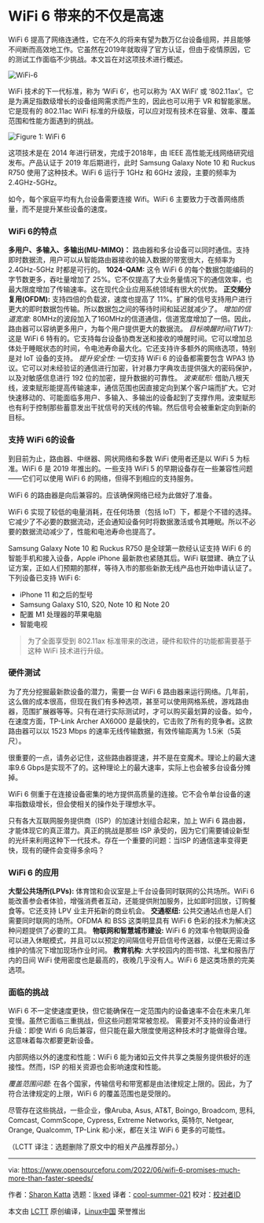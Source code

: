 [#]: subject: "WiFi 6 Promises Much More than Faster Speeds"
[#]: via: "https://www.opensourceforu.com/2022/06/wifi-6-promises-much-more-than-faster-speeds/"
[#]: author: "Sharon Katta https://www.opensourceforu.com/author/sharon-katta/"
[#]: collector: "lkxed"
[#]: translator: "cool-summer-021"
[#]: reviewer: " "
[#]: publisher: " "
[#]: url: " "

WiFi 6 带来的不仅是高速
======
WiFi 6 提高了网络连通性，它在不久的将来有望为数万亿台设备组网，并且能够不间断而高效地工作。它虽然在2019年就取得了官方认证，但由于疫情原因，它的测试工作面临不少挑战。本文旨在对这项技术进行概述。

![WiFi-6][1]

WiFi 技术的下一代标准，称为 ‘WiFi 6’，也可以称为 ‘AX WiFi’ 或 ‘802.11ax’。它是为满足指数级增长的设备组网需求而产生的，因此也可以用于 VR 和智能家居。它是现有的 802.11ac WiFi 标准的升级版，可以应对现有技术在容量、效率、覆盖范围和性能方面遇到的挑战。

![Figure 1: WiFi 6][2]

这项技术是在 2014 年进行研发，完成于2018年，由 IEEE 高性能无线网络研究组发布。产品认证于 2019 年后期进行，此时 Samsung Galaxy Note 10 和 Ruckus R750 使用了这种技术。WiFi 6 运行于 1GHz 和 6GHz 波段，主要的频率为 2.4GHz-5GHz。

如今，每个家庭平均有九台设备需要连接 Wifi。WiFi 6 主要致力于改善网络质量，而不是提升某些设备的速度。

### WiFi 6的特点

**多用户、多输入、多输出(MU-MIMO)：** 路由器和多台设备可以同时通信。支持即时数据流，用户可以从智能路由器接收的输入数据的带宽很大，在频率为 2.4GHz-5GHz 时都是可行的。
**1024-QAM:** 这令 WiFi 6 的每个数据包能编码的字节数更多，吞吐量增加了 25%。它不仅提高了大业务量情况下的通信效率，也最大限度增加了传输速率。这在现代企业应用系统领域有很大的优势。
**正交频分复用(OFDM):** 支持四倍的负载波，速度也提高了 11%。扩展的信号支持用户进行更大的即时数据包传输。所以数据包之间的等待时间和延迟就减少了。
*增加的信道宽度:* 80MHz的波段加入了160MHz的信道通信，信道宽度增加了一倍。因此，路由器可以容纳更多用户，为每个用户提供更大的数据流。
*目标唤醒时间(TWT):* 这是 WiFi 6 特有的。它支持每台设备协商发送和接收的唤醒时间。它可以增加总体处于睡眠状态的时间，令电池寿命最大化。它还支持许多额外的网络选项，特别是对 IoT 设备的支持。
*提升安全性:* 一切支持 WiFi 6 的设备都需要包含 WPA3 协议。它可以对未经验证的通信进行加密，针对暴力字典攻击提供强大的密码保护，以及对敏感信息进行 192 位的加密，提升数据的可靠性。
*波束赋形:* 借助八根天线，波束赋形能提高传输速率，通信范围也因直接定向到某个客户端而扩大。它对快速移动的、可能面临多用户、多输入、多输出的设备起到了支撑作用。波束赋形也有利于控制那些蓄意发出干扰信号的天线的传输。然后信号会被重新定向到新的目标。

### 支持 WiFi 6的设备

到目前为止，路由器、中继器、网状网络和多数 WiFi 使用者还是以 WiFi 5 为标准。WiFi 6 是 2019 年推出的。一些支持 WiFi 5 的早期设备存在一些兼容性问题——它们可以使用 WiFi 6 的网络，但得不到相应的支持服务。

WiFi 6 的路由器是向后兼容的。应该确保网络已经为此做好了准备。

WiFi 6 实现了较低的电量消耗，在任何场景（包括 IoT）下，都是个不错的选择。它减少了不必要的数据流动，还会通知设备何时将数据激活或令其睡眠。所以不必要的数据流动减少了，性能和电池寿命也提高了。

Samsung Galaxy Note 10 和 Ruckus R750 是全球第一款经认证支持 WiFi 6 的智能手机和接入设备，Apple iPhone 最新款也紧随其后。WiFi 联盟建、确立了认证方案，正如人们预期的那样，等待入市的那些新款无线产品也开始申请认证了。下列设备已支持 WiFi 6:

* iPhone 11 和之后的型号
* Samsung Galaxy S10, S20, Note 10 和 Note 20
* 配置 M1 处理器的苹果电脑
* 智能电视

> 为了全面享受到 802.11ax 标准带来的改进，硬件和软件的功能都需要基于这种 WiFi 技术进行升级。

### 硬件测试

为了充分挖掘最新款设备的潜力，需要一台 WiFi 6 路由器来运行网络。几年前，这么做的成本很高，但现在我们有多种选项，甚至可以使用网格系统，游戏路由器，范围扩展器等等。只有在进行实际测试时，才可以购买最划算的设备。如今，在速度方面，TP-Link Archer AX6000 是最快的，它击败了所有的竞争者。这款路由器可以以 1523 Mbps 的速率无线传输数据，有效传输距离为 1.5米（5英尺）。

很重要的一点，请务必记住，这些路由器提速，并不是在变魔术。理论上的最大速率9.6 Gbps是实现不了的。这种理论上的最大速率，实际上也会被多台设备分摊掉。

WiFi 6 侧重于在连接设备密集的地方提供高质量的连接。它不会令单台设备的速率指数级增长，但会使相关的操作处于理想水平。

只有各大互联网服务提供商（ISP）的加速计划组合起来，加上 WiFi 6 路由器，才能体现它的真正潜力。真正的挑战是那些 ISP 承受的，因为它们需要铺设新型的光纤来利用这种下一代技术。存在一个重要的问题：当ISP 的通信速率变得更快，现有的硬件会变得多余吗？

### WiFi 6 的应用

**大型公共场所(LPVs):** 体育馆和会议室是上千台设备同时联网的公共场所。WiFi 6 能改善参会者体验，增强消费者互动，还能提供附加服务，比如即时回放，订购餐食等。它还支持 LPV 业主开拓新的商业机会。
**交通枢纽:** 公共交通站点也是人们需要同时联网的场所。OFDMA 和 BSS 这类明显具有 WiFi 6 色彩的技术为解决这种问题提供了必要的工具。
**物联网和智慧城市建设:** WiFi 6 的效率令物联网设备可以进入休眠模式，并且可以以预定的间隔信号开启信号传送器，以便在无需过多维护的情况下增加现场作业时间。
**教育机构:** 大学校园内的图书馆、礼堂和报告厅内的日间 WiFi 使用密度也是最高的，夜晚几乎没有人。WiFi 6 是这类场景的完美选项。

### 面临的挑战

WiFi 6 不一定使速度更快，但它能确保在一定范围内的设备速率不会在未来几年变慢。虽然它面临三重挑战，但这些问题常常被忽视。
需要对不支持的设备进行升级：即使 Wifi 6 向后兼容，但只能在最大限度使用这种技术时才能做得合理。这意味着每次都要更新设备。

内部网络以外的速度和性能：WiFi 6 能为诸如云文件共享之类服务提供极好的连接性。然而，ISP 的相关资源也会影响速度和性能。

*覆盖范围问题:* 在各个国家，传输信号和带宽都是由法律规定上限的。因此，为了符合法律规定的上限，WiFi 6 的覆盖范围也是受限的。

尽管存在这些挑战，一些企业，像Aruba, Asus, AT&T, Boingo, Broadcom, 思科, Comcast, CommScope, Cypress, Extreme Networks, 英特尔, Netgear, Orange, Qualcomm, TP-Link 和小米，都在关注 WiFi 6 更多的可能性。

（LCTT 译注：选题删除了原文中的相关产品推荐部分。）

--------------------------------------------------------------------------------

via: https://www.opensourceforu.com/2022/06/wifi-6-promises-much-more-than-faster-speeds/

作者：[Sharon Katta][a]
选题：[lkxed][b]
译者：[cool-summer-021](https://github.com/cool-summer-021)
校对：[校对者ID](https://github.com/校对者ID)

本文由 [LCTT](https://github.com/LCTT/TranslateProject) 原创编译，[Linux中国](https://linux.cn/) 荣誉推出

[a]: https://www.opensourceforu.com/author/sharon-katta/
[b]: https://github.com/lkxed
[1]: https://www.opensourceforu.com/wp-content/uploads/2022/05/WiFi-6.jpg
[2]: https://www.opensourceforu.com/wp-content/uploads/2022/05/WiFi-6-1.jpg

